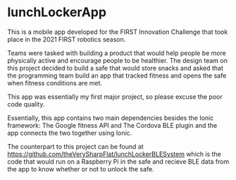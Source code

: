 # lunchLockerApp

This is a mobile app developed for the FIRST Innovation Challenge that took place in the 2021 FIRST robotics season.

Teams were tasked with building a product that would help people be more physically active and encourage people to be healthier.
The design team on this project decided to build a safe that would store snacks and asked that the programming team build
an app that tracked fitness and opens the safe when fitness conditions are met.

This app was essentially my first major project, so please excuse the poor code quality.

Essentially, this app contains two main dependencies besides the Ionic framework: The Google fitness API and The Cordova BLE plugin
and the app connects the two together using Ionic.

The counterpart to this project can be found at
https://github.com/theVerySharpFlat/lunchLockerBLESystem which is the code that would run on a Raspberry Pi in the safe and recieve
BLE data from the app to know whether or not to unlock the safe.
